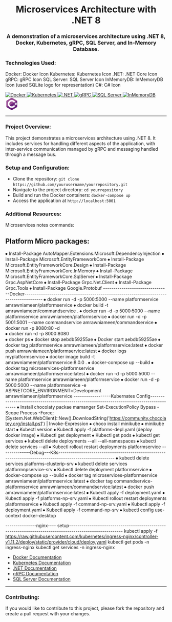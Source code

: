 <h1 align="center">Microservices Architecture with .NET 8</h1>
<h3 align="center">
  A demonstration of a microservices architecture using .NET 8, Docker, Kubernetes, gRPC, SQL Server, and In-Memory Database.
</h3>



<h3 align="left">Technologies Used:</h3>
Docker: Docker Icon
Kubernetes: Kubernetes Icon
.NET: .NET Core Icon
gRPC: gRPC Icon
SQL Server: SQL Server Icon
InMemoryDB: InMemoryDB Icon (used SQLite logo for representation)
C#: C# Icon

<p align="left">
  <!-- Docker -->
  <a href="https://www.docker.com/" target="_blank">
    <img src="https://www.vectorlogo.zone/logos/docker/docker-icon.svg" alt="Docker" width="40" height="40"/>
  </a>
  <!-- Kubernetes -->
  <a href="https://kubernetes.io/" target="_blank">
    <img src="https://www.vectorlogo.zone/logos/kubernetes/kubernetes-icon.svg" alt="Kubernetes" width="40" height="40"/>
  </a>
  <!-- .NET -->
  <a href="https://dotnet.microsoft.com/" target="_blank">
    <img src="https://upload.wikimedia.org/wikipedia/commons/e/ee/.NET_Core_Logo.svg" alt=".NET" width="40" height="40"/>
  </a>
  <!-- gRPC -->
  <a href="https://grpc.io/" target="_blank">
    <img src="https://grpc.io/img/logos/grpc-icon-color.png" alt="gRPC" width="40" height="40"/>
  </a>
  <!-- SQL Server -->
  <a href="https://learn.microsoft.com/en-us/sql/sql-server/" target="_blank">
    <img src="https://www.svgrepo.com/show/303229/microsoft-sql-server-logo.svg" alt="SQL Server" width="40" height="40"/>
  </a>
  <!-- In-Memory Database -->
  <a href="https://learn.microsoft.com/en-us/ef/core/providers/in-memory/" target="_blank">
    <img src="https://www.vectorlogo.zone/logos/sqlite/sqlite-icon.svg" alt="InMemoryDB" width="40" height="40"/>
  </a>
  <!-- C# -->
  <a href="https://learn.microsoft.com/en-us/dotnet/csharp/" target="_blank">
    <img src="https://raw.githubusercontent.com/devicons/devicon/master/icons/csharp/csharp-original.svg" alt="C#" width="40" height="40"/>
  </a>
</p>


<hr>

<h3 align="left">Project Overview:</h3>
<p align="left">
  This project demonstrates a microservices architecture using .NET 8. It includes services for handling different aspects of the application, with inter-service communication managed by gRPC and messaging handled through a message bus.
</p>

<h3 align="left">Setup and Configuration:</h3>
<ul>
  <li>Clone the repository: <code>git clone https://github.com/yourusername/yourrepository.git</code></li>
  <li>Navigate to the project directory: <code>cd yourrepository</code></li>
  <li>Build and run the Docker containers: <code>docker-compose up</code></li>
  <li>Access the application at <code>http://localhost:5001</code></li>
</ul>

<h3 align="left">Additional Resources:</h3>
Microservices notes  commands:

Platform Micro packages:
------------------------------------------------------------------------------------------------------------------------------
⦁	Install-Package AutoMapper.Extensions.Microsoft.DependencyInjection
⦁	 Install-Package Microsoft.EntityFrameworkCore
⦁	Install-Package Microsoft.EntityFrameworkCore.Design 
⦁	Install-Package Microsoft.EntityFrameworkCore.InMemory
⦁	 Install-Package Microsoft.EntityFrameworkCore.SqlServer
⦁	 Install-Package Grpc.AspNetCore
⦁	 Install-Package Grpc.Net.Client
⦁	 Install-Package Grpc.Tools
⦁	 Install-Package Google.Protobuf
--------------------------------Docker---------------------------------------------------------------------------------------
⦁	 docker run -d -p 5000:5000 --name platformservice amrawniameen/platformservice
⦁	docker build -t amrawniameen/commandservice .
⦁	docker run -d -p 5000:5000 --name platformservice amrawniameen/platformservice
⦁	 docker run -d -p 5001:5001 --name commandservice amrawniameen/commandservice
⦁	docker run -p 8080:80  -d  
⦁	docker run -d -p 8000:8080  
⦁	docker ps
⦁	docker stop aebdb59255ae
⦁	Docker start aebdb59255ae
⦁	docker tag platformservice amrawniameen/platformservice:latest
⦁	docker push amrawniameen/platformservice:latest 
⦁	docker logs myplatformservice 
⦁	docker image build -t  amrawniameen/platformservice:8.0.0 .
⦁	docker-compose up --build 
⦁	 docker tag microservices-platformservice amrawniameen/platformservice:latest
⦁	docker run -d -p 5000:5000 --name platformservice amrawniameen/platformservice
⦁	docker run -d -p 5000:5000 --name platformservice -e ASPNETCORE_ENVIRONMENT=Development amrawniameen/platformservice
------------------Kubernates Config------------------------------------------------------------------------------------------
⦁	Install chocolaty packae mamanger Set-ExecutionPolicy Bypass -Scope Process -Force; [System.Net.WebClient]::New().DownloadString('https://community.chocolatey.org/install.ps1') | Invoke-Expression
⦁	choco install minikube
⦁	minikube start
⦁	Kubectl version
⦁	Kubectl apply -f platforms-depl.yaml (deploy docker image)
⦁	Kubectl get deployment
⦁	Kubectl get pods
⦁	kubectl get services
⦁	kubectl delete deployments --all --all-namespaces
⦁	kubectl delete services --all
⦁	Kubectl rollout restart deployments platformservice
--------------Debug---K8s---------------------------------------------------------------------------------------------------------
⦁	kubectl delete services platforms-clusterip-srv
⦁	kubectl delete services platformnpservice-srv
⦁	Kubectl delete deployment platformservice
⦁	docker-compose up --build 
⦁	docker tag microservices-platformservice amrawniameen/platformservice:latest
⦁	docker tag commandservice-platformservice amrawniameen/commandservice:latest
⦁	docker push amrawniameen/platformservice:latest
⦁	Kubectl apply -f deployment.yaml 
⦁	Kubectl apply -f platforms-np-srv.yaml
⦁	Kubectl rollout restart deployments platformservice
⦁	Kubectl apply -f command-np-srv.yaml
⦁	Kubectl apply -f deployment.yaml
⦁	Kubectl apply -f command-np-srv
⦁	kubectl config use-context docker-desktop

---------------nginx---- setup--------------------------------------------------------------------------------------------------------
kubectl apply -f https://raw.githubusercontent.com/kubernetes/ingress-nginx/controller-v1.11.2/deploy/static/provider/cloud/deploy.yaml 
kubectl get pods -n ingress-nginx
kubectl get services -n ingress-nginx


<ul>
  <li><a href="https://docs.docker.com/get-started/" target="_blank">Docker Documentation</a></li>
  <li><a href="https://kubernetes.io/docs/home/" target="_blank">Kubernetes Documentation</a></li>
  <li><a href="https://docs.microsoft.com/en-us/dotnet/" target="_blank">.NET Documentation</a></li>
  <li><a href="https://grpc.io/docs/" target="_blank">gRPC Documentation</a></li>
  <li><a href="https://docs.microsoft.com/en-us/sql/sql-server/?view=sql-server-ver15" target="_blank">SQL Server Documentation</a></li>
</ul>

<hr>

<h3 align="left">Contributing:</h3>
<p align="left">
  If you would like to contribute to this project, please fork the repository and create a pull request with your changes.
</p>
